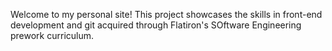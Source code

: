 Welcome to my personal site!  This project showcases the skills in front-end development and git acquired through Flatiron's SOftware Engineering prework curriculum.  

